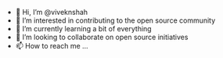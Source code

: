 - 👋 Hi, I’m @viveknshah
- 👀 I’m interested in contributing to the open source community
- 🌱 I’m currently learning a bit of everything
- 💞️ I’m looking to collaborate on open source initiatives
- 📫 How to reach me ...

<!---
viveknshah/viveknshah is a ✨ special ✨ repository because its `README.md` (this file) appears on your GitHub profile.
You can click the Preview link to take a look at your changes.
--->
